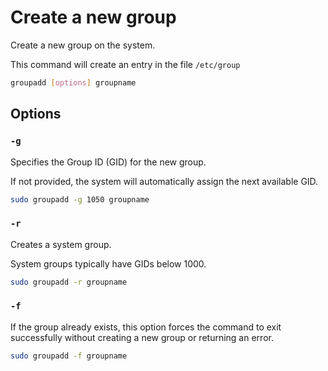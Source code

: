 # Create a new group

Create a new group on the system.

This command will create an entry in the file `/etc/group`

```sh
groupadd [options] groupname
```

## Options

### `-g`

Specifies the Group ID (GID) for the new group.

If not provided, the system will automatically assign the next available GID.

```sh
sudo groupadd -g 1050 groupname
```

### `-r`

Creates a system group.

System groups typically have GIDs below 1000.

```sh
sudo groupadd -r groupname
```

### `-f`

If the group already exists, this option forces the command to exit successfully without creating a new group or returning an error.

```sh
sudo groupadd -f groupname
```
